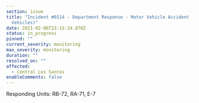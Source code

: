 ```yaml
---
section: issue
title: "Incident #0114 - Department Response - Motor Vehicle Accident (Multiple
  Vehicles)"
date: 2021-02-06T23:15:24.870Z
status: in_progress
pinned: ""
current_severity: monitoring
max_severity: monitoring
duration: ""
resolved_on: ""
affected:
  - Central Los Santos
enableComments: false
---
```

Responding Units: RB-72, RA-71, E-7 